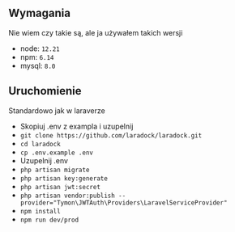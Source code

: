 ## Wymagania

Nie wiem czy takie są, ale ja używałem takich wersji 
- node: `12.21`
- npm: `6.14`
- mysql: `8.0`

## Uruchomienie
Standardowo jak w laraverze
- Skopiuj .env z exampla i uzupelnij
- `git clone https://github.com/laradock/laradock.git`
- `cd laradock`
- `cp .env.example .env`
- Uzupelnij .env
- `php artisan migrate`
- `php artisan key:generate`
- `php artisan jwt:secret`
- `php artisan vendor:publish --provider="Tymon\JWTAuth\Providers\LaravelServiceProvider"`
- `npm install`
- `npm run dev/prod`

